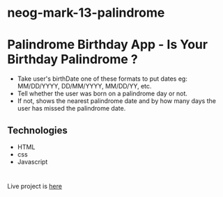 # neog-mark-13-palindrome

# Palindrome Birthday App - Is Your Birthday Palindrome ?
- Take  user's birthDate one of these formats to put dates eg: MM/DD/YYYY, DD/MM/YYYY, MM/DD/YY, etc.
- Tell whether the user was born on a palindrome day or not.
- If not, shows the nearest palindrome date and by how many days the user has missed the palindrome date.


## Technologies
- HTML
- css 
- Javascript



#

Live project is [here](https://palindrome-birthday-checker-mark13.netlify.app/)
